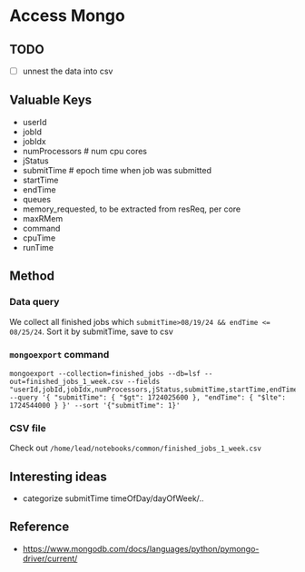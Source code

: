# Access Mongo


## TODO
- [ ] unnest the data into csv


## Valuable Keys

- userId
- jobId
- jobIdx
- numProcessors # num cpu cores
- jStatus
- submitTime # epoch time when job was submitted
- startTime
- endTime
- queues
- memory_requested, to be extracted from resReq, per core
- maxRMem
- command
- cpuTime
- runTime

## Method

### Data query

We collect all finished jobs which `submitTime>08/19/24 && endTime <= 08/25/24`. Sort it by submitTime, save to csv

### `mongoexport` command

```
mongoexport --collection=finished_jobs --db=lsf --out=finished_jobs_1_week.csv --fields "userId,jobId,jobIdx,numProcessors,jStatus,submitTime,startTime,endTime,queues,resReq,maxRMem,command,cpuTime,runTime" --query '{ "submitTime": { "$gt": 1724025600 }, "endTime": { "$lte": 1724544000 } }' --sort '{"submitTime": 1}'
```

### CSV file

Check out `/home/lead/notebooks/common/finished_jobs_1_week.csv`


## Interesting ideas
- categorize submitTime timeOfDay/dayOfWeek/..

## Reference 

- https://www.mongodb.com/docs/languages/python/pymongo-driver/current/
